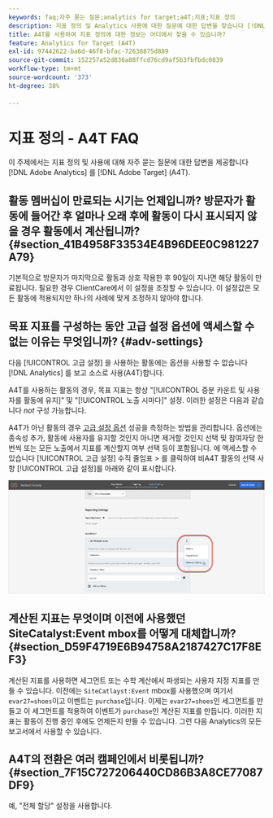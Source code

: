 ```yaml
---
keywords: faq;자주 묻는 질문;analytics for target;a4T;지표;지표 정의
description: 지표 정의 및 Analytics 사용에 대한 질문에 대한 답변을 찾습니다 [!DNL Target] (A4T). A4T를 사용하면 Adobe에 Analytics 보고를 사용할 수 있습니다 [!DNL Target] 활동.
title: A4T를 사용하여 지표 정의에 대한 정보는 어디에서 찾을 수 있습니까?
feature: Analytics for Target (A4T)
exl-id: 97442622-ba6d-46f8-bfac-72638875d889
source-git-commit: 152257a52d836a88ffcd76cd9af5b3fbfbdc0839
workflow-type: tm+mt
source-wordcount: '373'
ht-degree: 38%

---
```


# 지표 정의 - A4T FAQ

이 주제에서는 지표 정의 및 사용에 대해 자주 묻는 질문에 대한 답변을 제공합니다 [!DNL Adobe Analytics] 를 [!DNL Adobe Target] (A4T).

## 활동 멤버십이 만료되는 시기는 언제입니까? 방문자가 활동에 들어간 후 얼마나 오래 후에 활동이 다시 표시되지 않을 경우 활동에서 계산됩니까? {#section_41B4958F33534E4B96DEE0C981227A79}

기본적으로 방문자가 마지막으로 활동과 상호 작용한 후 90일이 지나면 해당 활동이 만료됩니다. 필요한 경우 ClientCare에서 이 설정을 조정할 수 있습니다. 이 설정값은 모든 활동에 적용되지만 하나의 사례에 맞게 조정하지 않아야 합니다.

## 목표 지표를 구성하는 동안 고급 설정 옵션에 액세스할 수 없는 이유는 무엇입니까? {#adv-settings}

다음 [!UICONTROL 고급 설정] 을 사용하는 활동에는 옵션을 사용할 수 없습니다 [!DNL Analytics] 를 보고 소스로 사용(A4T)합니다.

A4T를 사용하는 활동의 경우, 목표 지표는 항상 &quot;[!UICONTROL 증분 카운트 및 사용자를 활동에 유지]&quot; 및 &quot;[!UICONTROL 노출 시마다]&quot; 설정. 이러한 설정은 다음과 같습니다 *not* 구성 가능합니다.

A4T가 아닌 활동의 경우 [고급 설정 옵션](/help/main/c-activities/r-success-metrics/success-metrics.md#section_7CE95A2FA8F5438E936C365A6D43BC5B) 성공을 측정하는 방법을 관리합니다. 옵션에는 종속성 추가, 활동에 사용자를 유지할 것인지 아니면 제거할 것인지 선택 및 참여자당 한 번씩 또는 모든 노출에서 지표를 계산할지 여부 선택 등이 포함됩니다. 에 액세스할 수 있습니다 [!UICONTROL 고급 설정] 수직 줄임표 > 를 클릭하여 비A4T 활동의 선택 사항 [!UICONTROL 고급 설정]를 아래와 같이 표시합니다.

![고급 설정](/help/main/c-activities/r-success-metrics/assets/advanced-settings.png)

## 계산된 지표는 무엇이며 이전에 사용했던 SiteCatalyst:Event mbox를 어떻게 대체합니까? {#section_D59F4719E6B94758A2187427C17F8EF3}

계산된 지표를 사용하면 세그먼트 또는 수학 계산에서 파생되는 사용자 지정 지표를 만들 수 있습니다. 이전에는 `SiteCatlayst:Event` mbox를 사용했으며 여기서 `evar27=shoes`이고 이벤트는 `purchase`입니다. 이제는 `evar27=shoes`인 세그먼트를 만들고 이 세그먼트를 적용하여 이벤트가 `purchase`인 계산된 지표를 만듭니다. 이러한 지표는 활동이 진행 중인 후에도 언제든지 만들 수 있습니다. 그런 다음 Analytics의 모든 보고서에서 사용할 수 있습니다.

## A4T의 전환은 여러 캠페인에서 비롯됩니까? {#section_7F15C727206440CD86B3A8CE77087DF9}

예, &quot;전체 할당&quot; 설정을 사용합니다.
